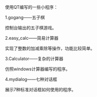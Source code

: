 使用QT编写的一些小程序：

1.gogang——五子棋

  控制台输出的五子棋游戏。
  
2.easy_calc——简易计算器

  实现了整数的加减乘除等操作，功能比较简单。
  
3.Calculator——复杂的计算器

  仿照windows计算器编写的程序。
  
4.mydialog——七种对话框

  展示7种标准对话框如何使用的程序。

